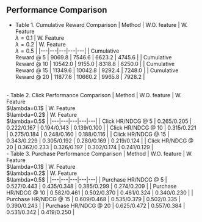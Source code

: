 ## Performance Comparison

- Table 1. Cumulative Reward Comparison
| Method | W.O. feature | W. Feature<br> $\lambda=0.1$ | W. Feature<br> $\lambda=0.2$ | W. Feature<br> $\lambda=0.5$ |
|---|---|---|---|---|
| Cumulative<br>Reward @ 5 | 9069.8 | 7546.6 | 6623.2 | 4745.6 |
| Cumulative<br>Reward @ 10 | 10542.0 | 9155.0 | 8318.8 | 6250.0 |
| Cumulative<br>Reward @ 15 | 11349.6 | 10042.8 | 9292.4 | 7248.0 |
| Cumulative<br>Reward @ 20 | 11877.6 | 10660.2 | 9965.8 | 7928.2 |
 
<br>
- Table 2. Click Performance Comparison
| Method | W.O. feature | W. Feature<br> $\lambda=0.1$ | W. Feature<br> $\lambda=0.2$ | W. Feature<br> $\lambda=0.5$ |
|---|---|---|---|---|
| Click HR/NDCG @ 5 | 0.265/0.205 | 0.222/0.167 | 0.194/0.143 | 0.139/0.100 |
| Click HR/NDCG @ 10 | 0.315/0.221 | 0.275/0.184 | 0.248/0.160 | 0.188/0.116 |
| Click HR/NDCG @ 15 | 0.343/0.229 | 0.305/0.192 | 0.280/0.169 | 0.219/0.124 |
| Click HR/NDCG @ 20 | 0.362/0.233 | 0.326/0.197 | 0.302/0.174 | 0.241/0.129 |


<br>
- Table 3. Purchase Performance Comparison
| Method | W.O. feature | W. Feature<br> $\lambda=0.1$ | W. Feature<br> $\lambda=0.2$ | W. Feature<br> $\lambda=0.5$ |
|---|---|---|---|---|
| Purchase HR/NDCG @ 5 | 0.527/0.443 | 0.435/0.348 | 0.385/0.299 | 0.274/0.209 |
| Purchase HR/NDCG @ 10 | 0.582/0.461 | 0.502/0.370 | 0.461/0.324 | 0.340/0.230 |
| Purchase HR/NDCG @ 15 | 0.609/0.468 | 0.535/0.379 | 0.502/0.335 | 0.390/0.243 |
| Purchase HR/NDCG @ 20 | 0.625/0.472 | 0.557/0.384 | 0.531/0.342 | 0.419/0.250 |

